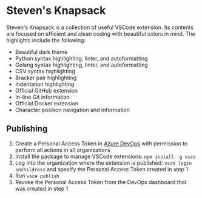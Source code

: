 # Steven's Knapsack

Steven's Knapsack is a collection of useful VSCode extension. Its contents are focused on efficient and clean coding with beautiful colors in mind. The highlights include the following:

- Beautiful dark theme
- Python syntax highlighting, linter, and autoformatting
- Golang syntax highlighting, linter, and autoformatting
- CSV syntax highlighting
- Bracker pair highlighting
- Indentation highlighting
- Official GitHub extension
- In-line Git information
- Official Docker extension
- Character position navigation and information

## Publishing

1. Create a Personal Access Token in [Azure DevOps](https://dev.azure.com/snchildress/_usersSettings/tokens) with permission to perform all actions in all organizations
2. Install the package to manage VSCode extensions: `npm install -g vsce`
3. Log into the organization where the extension is published: `vsce login snchildress` and specify the Personal Access Token created in step 1
4. Run `vsce publish`
5. Revoke the Personal Access Token from the DevOps dashboard that was created in step 1
